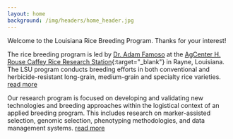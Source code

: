 ```yaml
---
layout: home
background: /img/headers/home_header.jpg
---
```

Welcome to the Louisiana Rice Breeding Program. Thanks for your interest!

The rice breeding program is led by [Dr. Adam Famoso](people)
at the [AgCenter H. Rouse Caffey Rice Research Station](https://www.lsuagcenter.com/portals/our_offices/research_stations/rice){:target="_blank"}
in Rayne, Louisiana. 
The LSU program conducts breeding efforts in both conventional and
herbicide-resistant long-grain, medium-grain and specialty rice varieties. 
[read more](breeding)
         
Our research program is focused on developing and validating new technologies 
and breeding approaches within the logistical context of an applied breeding 
program. This includes research on marker-assisted selection, genomic selection, 
phenotyping methodologies, and data management systems. [read more](research)

